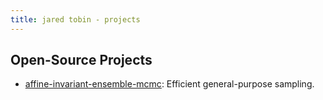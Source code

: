```yaml
---
title: jared tobin - projects
---
```


Open-Source Projects
---------

*   [affine-invariant-ensemble-mcmc](http://hackage.haskell.org/package/affine-invariant-ensemble-mcmc): Efficient general-purpose sampling. 

